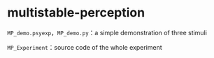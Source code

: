 # multistable-perception

`MP_demo.psyexp`，`MP_demo.py`：a simple demonstration of three stimuli



`MP_Experiment`：source code of the whole experiment

